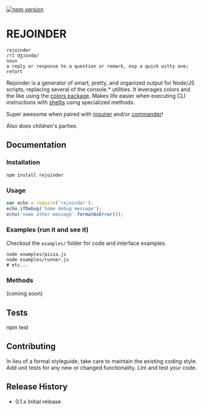 [![npm version](https://badge.fury.io/js/rejoinder.svg)](https://badge.fury.io/js/rejoinder)

# REJOINDER

    rejoinder
    /rɪˈdʒɔɪndə/
    noun
    a reply or response to a question or remark, esp a quick witty one; retort

Rejoinder is a generator of smart, pretty, and organized output for Node/JS scripts, replacing several of the console.* utilities.
It leverages colors and the like using the [colors package](https://www.npmjs.com/package/colors). Makes life easier when executing CLI instructions
with [shelljs](https://www.npmjs.com/package/shelljs) using specialized methods.

Super awesome when paired with [inquirer](https://www.npmjs.com/package/inquirer) and/or [commander](https://www.npmjs.com/package/commander)!

Also does children's parties.

## Documentation

### Installation

```shell
npm install rejoinder
```

### Usage

```javascript
var echo = require('rejoinder');
echo.ifDebug('Some debug message');
echo('some other message'.formatAsError());
```

### Examples (run it and see it)

Checkout the `examples/` folder for code and interface examples.

```shell
node examples/pizza.js
node examples/runner.js
# etc...
```

### Methods
(coming soon)

## Tests

  npm test

## Contributing

In lieu of a formal styleguide, take care to maintain the existing coding style.
Add unit tests for any new or changed functionality. Lint and test your code.

## Release History

* 0.1.x Initial release
